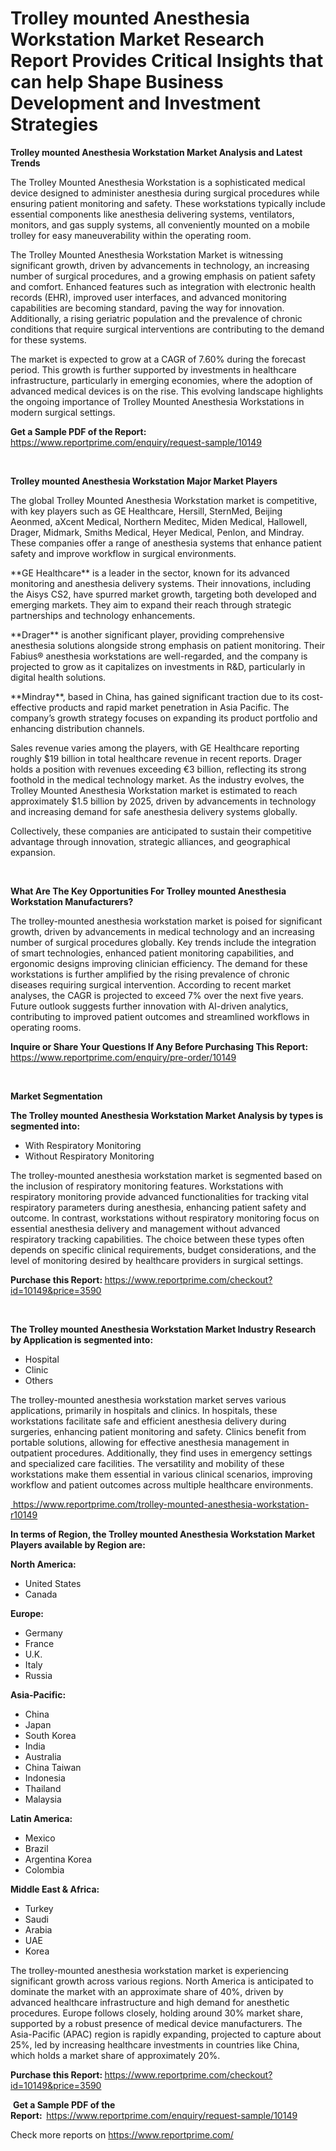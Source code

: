 <p><h1>Trolley mounted Anesthesia Workstation Market Research Report Provides Critical Insights that can help Shape Business Development and Investment Strategies</h1></p><p><strong>Trolley mounted Anesthesia Workstation Market Analysis and Latest Trends</strong></p>
<p><p>The Trolley Mounted Anesthesia Workstation is a sophisticated medical device designed to administer anesthesia during surgical procedures while ensuring patient monitoring and safety. These workstations typically include essential components like anesthesia delivering systems, ventilators, monitors, and gas supply systems, all conveniently mounted on a mobile trolley for easy maneuverability within the operating room.</p><p>The Trolley Mounted Anesthesia Workstation Market is witnessing significant growth, driven by advancements in technology, an increasing number of surgical procedures, and a growing emphasis on patient safety and comfort. Enhanced features such as integration with electronic health records (EHR), improved user interfaces, and advanced monitoring capabilities are becoming standard, paving the way for innovation. Additionally, a rising geriatric population and the prevalence of chronic conditions that require surgical interventions are contributing to the demand for these systems.</p><p>The market is expected to grow at a CAGR of 7.60% during the forecast period. This growth is further supported by investments in healthcare infrastructure, particularly in emerging economies, where the adoption of advanced medical devices is on the rise. This evolving landscape highlights the ongoing importance of Trolley Mounted Anesthesia Workstations in modern surgical settings.</p></p>
<p><strong>Get a Sample PDF of the Report:&nbsp;</strong> <a href="https://www.reportprime.com/enquiry/request-sample/10149?utm_campaign=3539&utm_medium=2&utm_source=Github&utm_content=ia&utm_term=20032025&utm_id=trolley-mounted-anesthesia-workstation">https://www.reportprime.com/enquiry/request-sample/10149</a></p>
<p>&nbsp;</p>
<p><strong>Trolley mounted Anesthesia Workstation Major Market Players</strong></p>
<p><p>The global Trolley Mounted Anesthesia Workstation market is competitive, with key players such as GE Healthcare, Hersill, SternMed, Beijing Aeonmed, aXcent Medical, Northern Meditec, Miden Medical, Hallowell, Drager, Midmark, Smiths Medical, Heyer Medical, Penlon, and Mindray. These companies offer a range of anesthesia systems that enhance patient safety and improve workflow in surgical environments.</p><p>**GE Healthcare** is a leader in the sector, known for its advanced monitoring and anesthesia delivery systems. Their innovations, including the Aisys CS2, have spurred market growth, targeting both developed and emerging markets. They aim to expand their reach through strategic partnerships and technology enhancements.</p><p>**Drager** is another significant player, providing comprehensive anesthesia solutions alongside strong emphasis on patient monitoring. Their Fabius® anesthesia workstations are well-regarded, and the company is projected to grow as it capitalizes on investments in R&D, particularly in digital health solutions.</p><p>**Mindray**, based in China, has gained significant traction due to its cost-effective products and rapid market penetration in Asia Pacific. The company’s growth strategy focuses on expanding its product portfolio and enhancing distribution channels.</p><p>Sales revenue varies among the players, with GE Healthcare reporting roughly $19 billion in total healthcare revenue in recent reports. Drager holds a position with revenues exceeding €3 billion, reflecting its strong foothold in the medical technology market. As the industry evolves, the Trolley Mounted Anesthesia Workstation market is estimated to reach approximately $1.5 billion by 2025, driven by advancements in technology and increasing demand for safe anesthesia delivery systems globally.</p><p>Collectively, these companies are anticipated to sustain their competitive advantage through innovation, strategic alliances, and geographical expansion.</p></p>
<p>&nbsp;</p>
<p><strong>What Are The Key Opportunities For Trolley mounted Anesthesia Workstation Manufacturers?</strong></p>
<p><p>The trolley-mounted anesthesia workstation market is poised for significant growth, driven by advancements in medical technology and an increasing number of surgical procedures globally. Key trends include the integration of smart technologies, enhanced patient monitoring capabilities, and ergonomic designs improving clinician efficiency. The demand for these workstations is further amplified by the rising prevalence of chronic diseases requiring surgical intervention. According to recent market analyses, the CAGR is projected to exceed 7% over the next five years. Future outlook suggests further innovation with AI-driven analytics, contributing to improved patient outcomes and streamlined workflows in operating rooms.</p></p>
<p><strong>Inquire or Share Your Questions If Any Before Purchasing This Report:</strong> <a href="https://www.reportprime.com/enquiry/pre-order/10149?utm_campaign=3539&utm_medium=2&utm_source=Github&utm_content=ia&utm_term=20032025&utm_id=trolley-mounted-anesthesia-workstation">https://www.reportprime.com/enquiry/pre-order/10149</a></p>
<p>&nbsp;</p>
<p><strong>Market Segmentation</strong></p>
<p><strong>The Trolley mounted Anesthesia Workstation Market Analysis by types is segmented into:</strong></p>
<p><ul><li>With Respiratory Monitoring</li><li>Without Respiratory Monitoring</li></ul></p>
<p><p>The trolley-mounted anesthesia workstation market is segmented based on the inclusion of respiratory monitoring features. Workstations with respiratory monitoring provide advanced functionalities for tracking vital respiratory parameters during anesthesia, enhancing patient safety and outcome. In contrast, workstations without respiratory monitoring focus on essential anesthesia delivery and management without advanced respiratory tracking capabilities. The choice between these types often depends on specific clinical requirements, budget considerations, and the level of monitoring desired by healthcare providers in surgical settings.</p></p>
<p><strong>Purchase this Report:&nbsp;</strong><a href="https://www.reportprime.com/checkout?id=10149&price=3590&utm_campaign=3539&utm_medium=2&utm_source=Github&utm_content=ia&utm_term=20032025&utm_id=trolley-mounted-anesthesia-workstation">https://www.reportprime.com/checkout?id=10149&price=3590</a></p>
<p>&nbsp;</p>
<p><strong>The Trolley mounted Anesthesia Workstation Market Industry Research by Application is segmented into:</strong></p>
<p><ul><li>Hospital</li><li>Clinic</li><li>Others</li></ul></p>
<p><p>The trolley-mounted anesthesia workstation market serves various applications, primarily in hospitals and clinics. In hospitals, these workstations facilitate safe and efficient anesthesia delivery during surgeries, enhancing patient monitoring and safety. Clinics benefit from portable solutions, allowing for effective anesthesia management in outpatient procedures. Additionally, they find uses in emergency settings and specialized care facilities. The versatility and mobility of these workstations make them essential in various clinical scenarios, improving workflow and patient outcomes across multiple healthcare environments.</p></p>
<p><a href="https://www.reportprime.com/trolley-mounted-anesthesia-workstation-r10149?utm_campaign=3539&utm_medium=2&utm_source=Github&utm_content=ia&utm_term=20032025&utm_id=trolley-mounted-anesthesia-workstation">&nbsp;https://www.reportprime.com/trolley-mounted-anesthesia-workstation-r10149</a></p>
<p><strong>In terms of Region, the Trolley mounted Anesthesia Workstation Market Players available by Region are:</strong></p>
<p>
    <p> <strong> North America: </strong>
        <ul>
            <li>United States</li>
            <li>Canada</li>
        </ul>
        </p> 
    <p> <strong> Europe: </strong>
        <ul>
            <li>Germany</li>
            <li>France</li>
            <li>U.K.</li>
            <li>Italy</li>
            <li>Russia</li>
        </ul>
        </p> 
    <p> <strong> Asia-Pacific: </strong>
        <ul>
            <li>China</li>
            <li>Japan</li>
            <li>South Korea</li>
            <li>India</li>
            <li>Australia</li>
            <li>China Taiwan</li>
            <li>Indonesia</li>
            <li>Thailand</li>
            <li>Malaysia</li>
        </ul>
        </p> 
    <p> <strong> Latin America: </strong>
        <ul>
            <li>Mexico</li>
            <li>Brazil</li>
            <li>Argentina Korea</li>
            <li>Colombia</li>
        </ul>
        </p> 
    <p> <strong> Middle East & Africa: </strong>
        <ul>
            <li>Turkey</li>
            <li>Saudi</li>
            <li>Arabia</li>
            <li>UAE</li>
            <li>Korea</li>
        </ul>
    </p>
    </p>
<p><p>The trolley-mounted anesthesia workstation market is experiencing significant growth across various regions. North America is anticipated to dominate the market with an approximate share of 40%, driven by advanced healthcare infrastructure and high demand for anesthetic procedures. Europe follows closely, holding around 30% market share, supported by a robust presence of medical device manufacturers. The Asia-Pacific (APAC) region is rapidly expanding, projected to capture about 25%, led by increasing healthcare investments in countries like China, which holds a market share of approximately 20%.</p></p>
<p><strong>Purchase this Report: </strong><a href="https://www.reportprime.com/checkout?id=10149&price=3590&utm_campaign=3539&utm_medium=2&utm_source=Github&utm_content=ia&utm_term=20032025&utm_id=trolley-mounted-anesthesia-workstation">https://www.reportprime.com/checkout?id=10149&price=3590</a></p>
<p>&nbsp;<strong>Get a Sample PDF of the Report:&nbsp;&nbsp;</strong><a href="https://www.reportprime.com/enquiry/request-sample/10149?utm_campaign=3539&utm_medium=2&utm_source=Github&utm_content=ia&utm_term=20032025&utm_id=trolley-mounted-anesthesia-workstation">https://www.reportprime.com/enquiry/request-sample/10149</a></p>
<p><strong></strong></p>
<p>Check more reports on <a href="https://www.reportprime.com/?utm_campaign=3539&utm_medium=2&utm_source=Github&utm_content=ia&utm_term=20032025&utm_id=trolley-mounted-anesthesia-workstation">https://www.reportprime.com/</a></p>